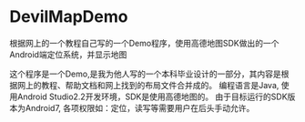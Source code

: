 # DevilMapDemo
根据网上的一个教程自己写的一个Demo程序，使用高德地图SDK做出的一个Android端定位系统，并显示地图

这个程序是一个Demo,是我为他人写的一个本科毕业设计的一部分，其内容是根据网上的教程、帮助文档和网上找到的布局文件合并成的。
编程语言是Java, 使用Android Studio2.2开发环境，SDK是使用高德地图的。
由于目标运行的SDK版本为Android7, 各项权限如：定位，读写等需要用户在后头手动允许。
